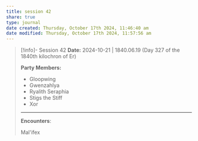 ```yaml
---
title: session 42
share: true
type: journal
date created: Thursday, October 17th 2024, 11:46:40 am
date modified: Thursday, October 17th 2024, 11:57:56 am
---
```


> [!info]- Session 42 **Date:** 2024-10-21 | 1840.06.19 (Day 327 of the 1840th kilochron of Er)
>
> **Party Members:**
> 
> - Gloopwing
> - Gwenzahlya 
> - Ryalith Seraphia 
> - Stigs the Stiff 
> - Xor
> 
> ---
> 
> **Encounters**:
>
> Mal'ifex

